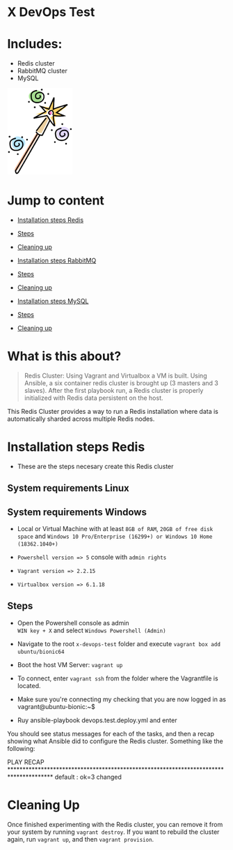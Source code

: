 # X DevOps Test
# Includes:
- Redis cluster 
- RabbitMQ cluster
- MySQL

<img src="https://raw.githubusercontent.com/cgmon/magic/master/magic.png" alt="magic" width="150">


# Jump to content

- [Installation steps Redis](#Installation-steps-Redis)
- [Steps](#Steps)
- [Cleaning up](#CleaningUp)

- [Installation steps RabbitMQ](#Installation-steps-RabbitMQ)
- [Steps](#Steps)
- [Cleaning up](#CleaningUp)

- [Installation steps MySQL](#Installation-steps-MySQL)
- [Steps](#Steps)
- [Cleaning up](#CleaningUp)

# What is this about?

> Redis Cluster: 
Using Vagrant and Virtualbox a VM is built. Using Ansible, a six container redis cluster is brought up (3 masters and 3 slaves).  After the first playbook run, a Redis cluster is properly initialized with Redis data persistent on the host.  

This Redis Cluster provides a way to run a Redis installation where data is automatically sharded across multiple Redis nodes.

# Installation steps Redis

- These are the steps necesary create this Redis cluster

## System requirements Linux

## System requirements Windows
- Local or Virtual Machine with at least `8GB of RAM`, `20GB of free disk space` and `Windows 10 Pro/Enterprise (16299+) or Windows 10 Home (18362.1040+)`

- `Powershell version => 5` console with `admin rights`
- `Vagrant version => 2.2.15`
- `Virtualbox version => 6.1.18`

## Steps

- Open the Powershell console as admin <br>
`WIN key + X` and select `Windows Powershell (Admin)`

- Navigate to the root `x-devops-test` folder and execute `vagrant box add ubuntu/bionic64`
- Boot the host VM Server: `vagrant up`
- To connect, enter `vagrant ssh` from the folder where the Vagrantfile is located.
- Make sure you're connecting my checking that you are now logged in as vagrant@ubuntu-bionic:~$
- Ruy ansible-playbook devops.test.deploy.yml and enter

You should see status messages for each of the tasks, and then a recap showing what Ansible did to configure the Redis cluster. Something  like the following:

PLAY RECAP **************************************************************************************
default                                            : ok=3                changed


# Cleaning Up
Once finished experimenting with the Redis cluster, you can remove it from your system by running `vagrant destroy`.  If you want to rebuild the cluster again, run `vagrant up`, and then `vagrant provision`.

